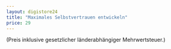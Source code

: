 ```yaml
---
layout: digistore24
title: "Maximales Selbstvertrauen entwickeln"
price: 29
---
```

(Preis inklusive gesetzlicher l&#xE4;nderabh&#xE4;ngiger Mehrwertsteuer.)